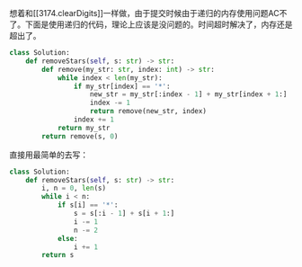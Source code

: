 想着和[[3174.clearDigits]]一样做，由于提交时候由于递归的内存使用问题AC不了。下面是使用递归的代码，理论上应该是没问题的。时间超时解决了，内存还是超出了。
```python
class Solution:
	def removeStars(self, s: str) -> str:
		def remove(my_str: str, index: int) -> str:
			while index < len(my_str):
				if my_str[index] == '*':
					new_str = my_str[:index - 1] + my_str[index + 1:]
					index -= 1
					return remove(new_str, index)
				index += 1
			return my_str
		return remove(s, 0)
```

直接用最简单的去写：
```python
class Solution:
	def removeStars(self, s: str) -> str:
		i, n = 0, len(s)
		while i < n:
			if s[i] == '*':
				s = s[:i - 1] + s[i + 1:]
				i -= 1
				n -= 2
			else:
				i += 1
		return s
```